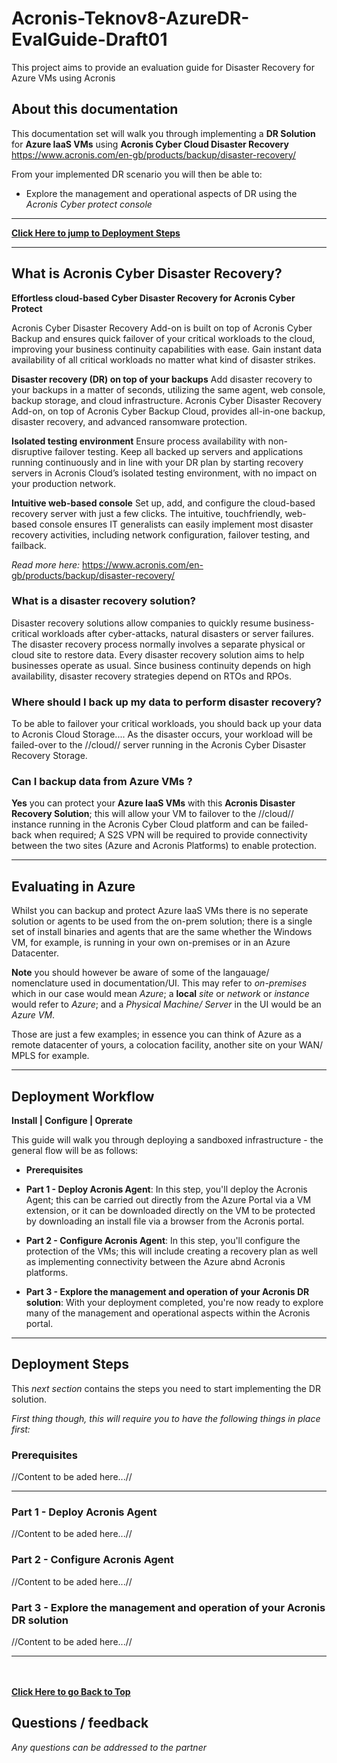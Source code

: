 # Acronis-Teknov8-AzureDR-EvalGuide-Draft01
This project aims to provide an evaluation guide for Disaster Recovery for Azure VMs using Acronis

## About this documentation

This documentation set will walk you through implementing a **DR Solution** for **Azure IaaS VMs** using **Acronis Cyber Cloud Disaster Recovery**  
https://www.acronis.com/en-gb/products/backup/disaster-recovery/

From your implemented DR scenario you will then be able to:

* Explore the management and operational aspects of DR using the *Acronis Cyber protect console*

----
**[Click Here to jump to Deployment Steps](#deployment-Workflow)**

----

## What is Acronis Cyber Disaster Recovery?

**Effortless cloud-based Cyber Disaster Recovery for Acronis Cyber Protect**

Acronis Cyber Disaster Recovery Add-on is built on top of Acronis Cyber Backup and ensures quick failover of your critical workloads to the cloud, improving your business continuity capabilities with ease. Gain instant data availability of all critical workloads no matter what kind of disaster strikes. 

**Disaster recovery (DR) on top of your backups** 
Add disaster recovery to your backups in a matter of seconds, utilizing the same agent, web console, backup storage, and cloud infrastructure. Acronis Cyber Disaster Recovery Add-on, on top of Acronis Cyber Backup Cloud, provides all-in-one backup, disaster recovery, and advanced ransomware protection.

**Isolated testing environment** 
Ensure process availability with non-disruptive failover testing. Keep all backed up servers and applications running continuously and in line with your DR plan by starting recovery servers in Acronis Cloud’s isolated testing environment, with no impact on your production network.

**Intuitive web-based console**
Set up, add, and configure the cloud-based recovery server with just a few clicks. The intuitive, touchfriendly, web-based console ensures IT generalists
can easily implement most disaster recovery activities, including network configuration, failover testing, and failback.

*Read more here:* https://www.acronis.com/en-gb/products/backup/disaster-recovery/

### What is a disaster recovery solution?
Disaster recovery solutions allow companies to quickly resume business-critical workloads after cyber-attacks, natural disasters or server failures. The disaster recovery process normally involves a separate physical or cloud site to restore data. Every disaster recovery solution aims to help businesses operate as usual. Since business continuity depends on high availability, disaster recovery strategies depend on RTOs and RPOs.

### Where should I back up my data to perform disaster recovery?
To be able to failover your critical workloads, you should back up your data to Acronis Cloud Storage.... As the disaster occurs, your workload will be failed-over to the //cloud// server running in the Acronis Cyber Disaster Recovery Storage.

### Can I backup data from Azure VMs ?
**Yes** you can protect your **Azure IaaS VMs** with this **Acronis Disaster Recovery Solution**; this will allow your VM to failover to the //cloud// instance running in the Acronis Cyber Cloud platform and can be failed-back when required; A S2S VPN will be required to provide connectivity between the two sites (Azure and Acronis Platforms) to enable protection.

-----------

## Evaluating in Azure
Whilst you can backup and protect Azure IaaS VMs there is no seperate solution or agents to be used from the on-prem solution; there is a single set of install binaries and agents that are the same whether the Windows VM, for example, is running in your own on-premises or in an Azure Datacenter.

**Note** you should however be aware of some of the langauage/ nomenclature used in documentation/UI. This may refer to *on-premises* which in our case would mean *Azure*; a **local** *site* or *network* or *instance* would refer to *Azure*; and a *Physical Machine/ Server* in the UI would be an *Azure VM*. 

Those are just a few examples; in essence you can think of Azure as a remote datacenter of yours, a colocation facility, another site on your WAN/ MPLS for example.

----
## Deployment Workflow

**Install | Configure | Oprerate**

This guide will walk you through deploying a sandboxed infrastructure - the general flow will be as follows:

* **Prerequisites**

* **Part 1 - Deploy Acronis Agent**: In this step, you'll deploy the Acronis Agent; this can be carried out directly from the Azure Portal via a VM extension, or it can be downloaded directly on the VM to be protected by downloading an install file via a browser from the Acronis portal.

* **Part 2 - Configure Acronis Agent**: In this step, you'll configure the protection of the VMs; this will include creating a recovery plan as well as implementing connectivity between the Azure abnd Acronis platforms.

* **Part 3 - Explore the management and operation of your Acronis DR solution**: With your deployment completed, you're now ready to explore many of the management and operational aspects within the Acronis portal.

---

## Deployment Steps
This *next section* contains the steps you need to start implementing the DR solution.

*First thing though, this will require you to have the following things in place first:*

### Prerequisites

//Content to be aded here...//

--------

### Part 1 - Deploy Acronis Agent

//Content to be aded here...//


### Part 2 - Configure Acronis Agent

//Content to be aded here...//


### Part 3 - Explore the management and operation of your Acronis DR solution

//Content to be aded here...//

----------------

\
\
**[Click Here to go Back to Top](#Acronis-Teknov8-AzureDR-EvalGuide-Draft01)**

## Questions / feedback

*Any questions can be addressed to the partner*

